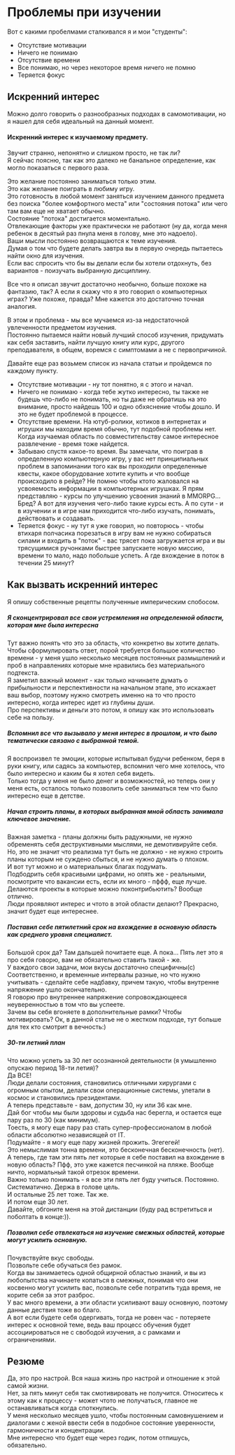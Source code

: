 # Проблемы при изучении

Вот с какими пробелмами сталкивался я и мои "студенты":
- Отсутствие мотивации
- Ничего не понимаю
- Отсутствие времени
- Все понимаю, но через некоторое время ничего не помню
- Теряется фокус

## Искренний интерес
Можно долго говорить о разнообразных подходах в самомотивации, но я нашел для себя идеальный на данный момент.  

#### Искренний интерес к изучаемому предмету.

Звучит странно, непонятно и слишком просто, не так ли?  
Я сейчас поясню, так как это далеко не банальное определение, как могло показаться с первого раза.  

Это желание постоянно заниматься только этим.  
Это как желание поиграть в любиму игру.  
Это готовность в любой момент заняться изучением данного предмета без поиска "более комфортного места" или "состояния потока" или чего там вам еще не хватает обычно.  
Состояние "потока" достигается моментально.  
Отвлекающие факторы уже практически не работают (ну да, когда меня ребенок в десятый раз пнула меня в голову, мне это надоело).  
Ваши мысли постоянно возвращаются к теме изучения.  
Думая о том что будете делать завтра вы в первую очередь пытаетесь найти окно для изучения.  
Если вас спросить что бы вы делали если бы хотели отдохнуть, без вариантов - поизучать выбранную дисциплину.  

Все что я описал звучит достаточно необычно, больше похоже на фантазию, так? 
А если я скажу что я это говорил о компьютерных играх? Уже похоже, правда? Мне кажется это достаточно точная аналогия. 

В этом и проблема - мы все мучаемся из-за недостаточной увлеченности предметом изучения.  
Постоянно пытаемся найти новый лучший способ изучения, придумать как себя заставить, найти лучшую книгу или курс, другого преподавателя, в общем, воремся с симптомами а не с первопричиной.  

Давайте еще раз возьмем список из начала статьи и пройдемся по каждому пункту.
- Отсутствие мотивации - ну тот понятно, я с этого и начал.
- Ничего не понимаю - когда тебе жутко интересно, ты также не будешь что-либо не понимать, но ты даже не обратишь на это внимание, просто найдешь 100 и одно обхяснение чтобы дошло. И это не будет проблемой в процессе.  
- Отсутствие времени. На ютуб-ролики, котиков в интернетах и игрушки мы находим время обычно, тут подобной проблемы нет. Когда изучаемая область по совместительству самое интересное развлечение - время тоже найдется.  
- Забываю спустя какое-то время.  Вы замечали, что поиграв в определенную компьютерную игру, у вас нет принципиальных проблем в запоминании того как вы проходили определенные квесты, какое оборудование хотите купить и что вообще происходило в рейде? Не помню чтобы ктото жаловался на усвояемость информации в компьютерных игрушках. Я прям представляю - курсы по улучшению усвоения знаний в MMORPG... Бред? А вот для изучения чего-либо такие курсы есть. А по сути - и в изучении и в игре нам приходится что-либо изучать, понимать, действовать и создавать.  
- Теряется фокус - ну тут я уже говорил, но повторюсь - чтобы втихаря полчасика порезаться в игру вам не нужно собираться силами и входить в "поток" - вас трясет пока загружается игра и вы трясущимися ручонками быстрее запускаете новую миссию, времени то мало, надо побольше успеть.  А где вхождение в поток в течении 25 минут?

## Как вызвать искренний интерес

Я опишу собственные рецепты полученные империческим спобосом.  

##### Я сконцентрировал все свои устремления на определенной области, которая мне была интересна
Тут важно понять что это за область, что конкретно вы хотите делать. Чтобы сформулировать ответ, порой требуется большое количество времени - у меня ушло несколько месяцев постоянных размышлений и проб в направлениях которые мне нравились без материального подтекста.  
Я заметил важный момент - как только начинаете думать о прибыльности и перспективности на начальном этапе, это искажает ваш выбор, поэтому нужно смотреть именно на то что просто интересно, когда интерес идет из глубины души.  
Про перспективы и деньги это потом, я опишу как это использовать себе на пользу.  

##### Вспомнил все что вызывало у меня интерес в прошлом, и что было тематически связано с выбранной темой.  
Я воспроизвел те эмоции, которые испытывал будучи ребенком, беря в руки книгу, или садясь за компьютер, вспомнил чего мне хотелось, что было интересно и каким бы я хотел себя видеть.  
Только тогда у меня не было денег и возможностей, но теперь они у меня есть, осталось только позволить себе заниматься тем что было интересно еще в детстве.  

##### Начал строить планы, в которых выбранная мной область занимала ключевое значение.
Важная заметка - планы должны быть радужными, не нужно обременять себя деструктивными мыслями, не демотивируйте себя.  
Но, это не значит что реализма тут быть не должно - не нужно строить планы которым не суждено сбыться, и не нужно думать о плохом.  
И вот тут можно и о материальных благах подумать.  
Подбодрить себя красивыми цифрами, но опять же - реальными, посмотрите что вакансии есть, если их много - пффф, еще лучше.  
Делаются проекты в которые можно поконтрибьютить? Вообще отлично.  
Люди проявляют интерес и чтото в этой области делают? Прекрасно, значит будет еще интереснее.  

##### Поставил себе пятилетний срок на вхождение в основную область как среднего уровня специалист.
Большой срок да? Там дальшей почитаете еще. А пока...
Пять лет это я про себя говорю, вам не обязательно ставить такой - же.  
У важдого свои задачи, мои вкусы достаточно специфичны(с)  
Соответственно, и временные интервалы разные, но что нужно учитывать - сделайте себе надбавку, причем такую, чтобы внутренне напряжение ушло окончательно.  
Я говорю про внутреннее напряжение сопровождающееся неуверенностью в том что вы успеете.  
Зачем вы себя вгоняете в дополнительные рамки? Чтобы мотивировать? Ок, в данной статье не о жестком подходе, тут больше для тех кто смотрит в вечность:)

##### 30-ти летний план
Что можно успеть за 30 лет осознанной деятельности (я умышленно опускаю период 18-ти летия)?  
Да ВСЕ!  
Люди делали состояния, становились отличными хирургами с огромным опытом, делали свои операционные системы, улетали в космос и становились президентами.  
А теперь представьте - вам, допустим 30, ну или 36 как мне.  
Дай бог чтобы мы были здоровы и судьба нас берегла, и остается еще пару раз по 30 (как минимум).  
Тоесть, я могу еще пару раз стать супер-профессионалом в любой области абсолютно независящей от IT.  
Подумайте - я могу еще пару жизней прожить. Эгегегей!  
Это немыслимая тонна времени, это бесконечная бесконечность (нет).  
А теперь, где там эти пять лет которые я себе поставил на вхождение в новую область? Пфф, это уже кажется песчинкой на пляже. Вообще ничто, нормальный такой отрезок времени.  
Важно только понимать - я все эти пять лет буду учиться. Постоянно. Систематично. Держа в голове цель.  
И остальные 25 лет тоже. Так же.  
И потом еще 30 лет.  
Давайте, обгоните меня на этой дистанции (буду рад встретиться и поболтать в конце:)).  

##### Позволил себе отвлекаться на изучение смежных областей, которые могут усилить основную.  
Почувствуйте вкус свободы.  
Позвольте себе обучаться без рамок.  
Когда вы занимаетесь одной общирной областью знаний, и вы из любопытства начинаете копаться в смежных, понимая что они косвенно могут усилить вас, позвольте себе потратить туда время, не корите себя за этот разброс.  
У вас много времени, а эти области усиливают вашу основную, поэтому данные дествия тоже во благо.  
А вот если будете себя одергивать, тогда не ровен час - потеряете интерес к основной теме, ведь ваш процесс обучения будет ассоциироваться не с свободой изучения, а с рамками и ограничениями.  

## Резюме
Да, это про настрой. Вся наша жизнь про настрой и отношение к этой самой жизни.  
Нет, за пять минут себя так смотивировать не получится. Относитесь к этому как к процессу - может чтото не получаться, главное не останавливаться когда споткнулись.  
У меня несколько месяцев ушло, чтобы постоянным самовнушением и диалогами с женой ввести себя в подобное состояние уверенности, гармоничности и концентрации.  
Мне интересно что будет еще через годик, потом отпишусь, обязательно.  


